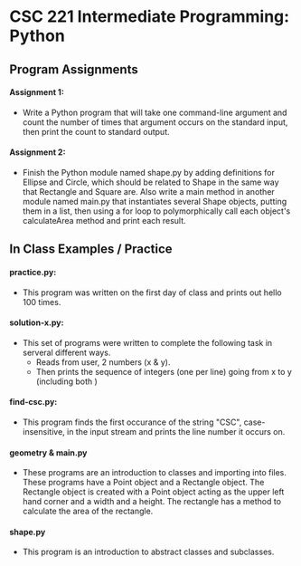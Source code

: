 # CSC 221 Intermediate Programming: Python

## Program Assignments
  #### Assignment 1: 
  - Write a Python program that will take one command-line argument and count the number of times that argument occurs on the standard input, then print the count to standard output.

  #### Assignment 2: 
  - Finish the Python module named shape.py by adding definitions for Ellipse and Circle, which should be related to Shape in the same way that Rectangle and Square are. Also write a main method in another module named main.py that instantiates several Shape objects, putting them in a list, then using a for loop to polymorphically call each object's calculateArea method and print each result.

## In Class Examples / Practice
#### practice.py: 
- This program was written on the first day of class and prints out hello 100 times. 


#### solution-x.py: 
- This set of programs were written to complete the following task in serveral different ways.
  - Reads from user, 2 numbers (x & y). 
  - Then prints the sequence of integers (one per line) going from x to y (including both )

#### find-csc.py:
- This program finds the first occurance of the string "CSC", case-insensitive, in the input stream and prints the line number it occurs on.

#### geometry & main.py
- These programs are an introduction to classes and importing into files. These programs have a Point object and a Rectangle object. The Rectangle object is created with a Point object acting as the upper left hand corner and a width and a height. The rectangle has a method to calculate the area of the rectangle.

#### shape.py
- This program is an introduction to abstract classes and subclasses. 
